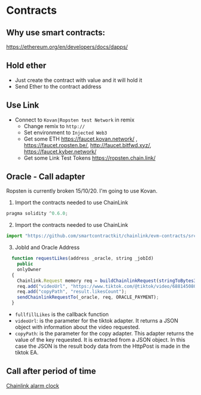 # Contracts
## Why use smart contracts:
https://ethereum.org/en/developers/docs/dapps/
## Hold ether 
* Just create the contract with value and it will hold it
* Send Ether to the contract address
## Use Link
* Connect to `Kovan|Ropsten test Network` in remix
  * Change remix to `http://`
  * Set environment to `Injected Web3`
  * Get some ETH https://faucet.kovan.network/ , https://faucet.ropsten.be/, http://faucet.bitfwd.xyz/, https://faucet.kyber.network/
  * Get some Link Test Tokens https://ropsten.chain.link/
## Oracle - Call adapter
Ropsten is currently broken 15/10/20. I'm going to use Kovan.
1. Import the contracts needed to use ChainLink
```javascript
pragma solidity ^0.6.0;
```
2. Import the contracts needed to use ChainLink
```javascript
import "https://github.com/smartcontractkit/chainlink/evm-contracts/src/v0.6/ChainlinkClient.sol";
```
3. JobId and Oracle Address
```js
  function requestLikes(address _oracle, string _jobId)
    public
    onlyOwner
  {
    Chainlink.Request memory req = buildChainlinkRequest(stringToBytes32(_jobId), this, this.fulfillLikes.selector);
    req.add("videoUrl", "https://www.tiktok.com/@tiktok/video/6881450806688664838");
    req.add("copyPath", "result.likesCount");
    sendChainlinkRequestTo(_oracle, req, ORACLE_PAYMENT);
  }
```
* `fullfillLikes` is the callback function
* `videoUrl`: is the parameter for the tiktok adapter. It returns a JSON object with information about the video requested.
* `copyPath`: is the parameter for the copy adapter. This adapter returns the value of the key requested. It is extracted from a JSON object. In this case the JSON is the result body data from the HttpPost is made in the tiktok EA. 
## Call after period of time
[Chainlink alarm clock](https://docs.chain.link/docs/chainlink-alarm-clock)